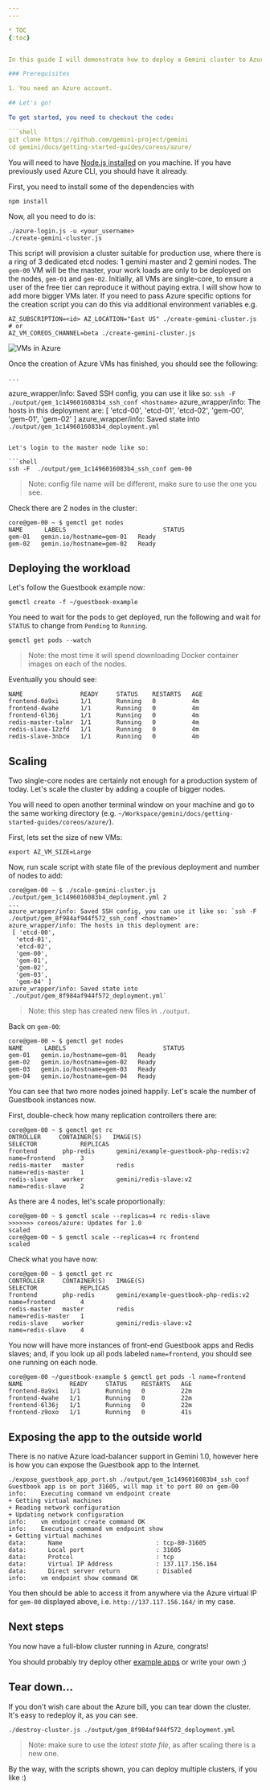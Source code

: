 ```yaml
---
---

* TOC
{:toc}


In this guide I will demonstrate how to deploy a Gemini cluster to Azure cloud. You will be using CoreOS with Weave, which implements simple and secure networking, in a transparent, yet robust way. The purpose of this guide is to provide an out-of-the-box implementation that can ultimately be taken into production with little change. It will demonstrate how to provision a dedicated Gemini master and etcd nodes, and show how to scale the cluster with ease.

### Prerequisites

1. You need an Azure account.

## Let's go!

To get started, you need to checkout the code:

```shell
git clone https://github.com/gemini-project/gemini
cd gemini/docs/getting-started-guides/coreos/azure/
```

You will need to have [Node.js installed](http://nodejs.org/download/) on you machine. If you have previously used Azure CLI, you should have it already.

First, you need to install some of the dependencies with

```shell
npm install
```

Now, all you need to do is:

```shell
./azure-login.js -u <your_username>
./create-gemini-cluster.js
```

This script will provision a cluster suitable for production use, where there is a ring of 3 dedicated etcd nodes: 1 gemini master and 2 gemini nodes. The `gem-00` VM will be the master, your work loads are only to be deployed on the nodes, `gem-01` and `gem-02`. Initially, all VMs are single-core, to ensure a user of the free tier can reproduce it without paying extra. I will show how to add more bigger VMs later.
If you need to pass Azure specific options for the creation script you can do this via additional environment variables e.g.

```shell
AZ_SUBSCRIPTION=<id> AZ_LOCATION="East US" ./create-gemini-cluster.js
# or
AZ_VM_COREOS_CHANNEL=beta ./create-gemini-cluster.js
```

![VMs in Azure](/images/docs/initial_cluster.png)

Once the creation of Azure VMs has finished, you should see the following:

```shell
...
```

azure_wrapper/info: Saved SSH config, you can use it like so: `ssh -F  ./output/gem_1c1496016083b4_ssh_conf <hostname>`
azure_wrapper/info: The hosts in this deployment are:
 [ 'etcd-00', 'etcd-01', 'etcd-02', 'gem-00', 'gem-01', 'gem-02' ]
azure_wrapper/info: Saved state into `./output/gem_1c1496016083b4_deployment.yml`
```

Let's login to the master node like so:

```shell
ssh -F  ./output/gem_1c1496016083b4_ssh_conf gem-00
```

> Note: config file name will be different, make sure to use the one you see.

Check there are 2 nodes in the cluster:

```shell
core@gem-00 ~ $ gemctl get nodes
NAME      LABELS                           STATUS
gem-01   gemin.io/hostname=gem-01   Ready
gem-02   gemin.io/hostname=gem-02   Ready
```

## Deploying the workload

Let's follow the Guestbook example now:

```shell
gemctl create -f ~/guestbook-example
```

You need to wait for the pods to get deployed, run the following and wait for `STATUS` to change from `Pending` to `Running`.

```shell
gemctl get pods --watch
```

> Note: the most time it will spend downloading Docker container images on each of the nodes.

Eventually you should see:

```shell
NAME                READY     STATUS    RESTARTS   AGE
frontend-0a9xi      1/1       Running   0          4m
frontend-4wahe      1/1       Running   0          4m
frontend-6l36j      1/1       Running   0          4m
redis-master-talmr  1/1       Running   0          4m
redis-slave-12zfd   1/1       Running   0          4m
redis-slave-3nbce   1/1       Running   0          4m
```

## Scaling

Two single-core nodes are certainly not enough for a production system of today. Let's scale the cluster by adding a couple of bigger nodes.

You will need to open another terminal window on your machine and go to the same working directory (e.g. `~/Workspace/gemini/docs/getting-started-guides/coreos/azure/`).

First, lets set the size of new VMs:

```shell
export AZ_VM_SIZE=Large
```

Now, run scale script with state file of the previous deployment and number of nodes to add:

```shell
core@gem-00 ~ $ ./scale-gemini-cluster.js ./output/gem_1c1496016083b4_deployment.yml 2
...
azure_wrapper/info: Saved SSH config, you can use it like so: `ssh -F  ./output/gem_8f984af944f572_ssh_conf <hostname>`
azure_wrapper/info: The hosts in this deployment are:
 [ 'etcd-00',
  'etcd-01',
  'etcd-02',
  'gem-00',
  'gem-01',
  'gem-02',
  'gem-03',
  'gem-04' ]
azure_wrapper/info: Saved state into `./output/gem_8f984af944f572_deployment.yml`
```

> Note: this step has created new files in `./output`.

Back on `gem-00`:

```shell
core@gem-00 ~ $ gemctl get nodes
NAME      LABELS                           STATUS
gem-01   gemin.io/hostname=gem-01   Ready
gem-02   gemin.io/hostname=gem-02   Ready
gem-03   gemin.io/hostname=gem-03   Ready
gem-04   gemin.io/hostname=gem-04   Ready
```

You can see that two more nodes joined happily. Let's scale the number of Guestbook instances now.

First, double-check how many replication controllers there are:

```shell
core@gem-00 ~ $ gemctl get rc
ONTROLLER     CONTAINER(S)   IMAGE(S)                                    SELECTOR            REPLICAS
frontend       php-redis      gemini/example-guestbook-php-redis:v2   name=frontend       3
redis-master   master         redis                                       name=redis-master   1
redis-slave    worker         gemini/redis-slave:v2                   name=redis-slave    2
```

As there are 4 nodes, let's scale proportionally:

```shell
core@gem-00 ~ $ gemctl scale --replicas=4 rc redis-slave
>>>>>>> coreos/azure: Updates for 1.0
scaled
core@gem-00 ~ $ gemctl scale --replicas=4 rc frontend
scaled
```

Check what you have now:

```shell
core@gem-00 ~ $ gemctl get rc
CONTROLLER     CONTAINER(S)   IMAGE(S)                                    SELECTOR            REPLICAS
frontend       php-redis      gemini/example-guestbook-php-redis:v2   name=frontend       4
redis-master   master         redis                                       name=redis-master   1
redis-slave    worker         gemini/redis-slave:v2                   name=redis-slave    4
```

You now will have more instances of front-end Guestbook apps and Redis slaves; and, if you look up all pods labeled `name=frontend`, you should see one running on each node.

```shell
core@gem-00 ~/guestbook-example $ gemctl get pods -l name=frontend
NAME             READY     STATUS    RESTARTS   AGE
frontend-0a9xi   1/1       Running   0          22m
frontend-4wahe   1/1       Running   0          22m
frontend-6l36j   1/1       Running   0          22m
frontend-z9oxo   1/1       Running   0          41s
```

## Exposing the app to the outside world

There is no native Azure load-balancer support in Gemini 1.0, however here is how you can expose the Guestbook app to the Internet.

```shell
./expose_guestbook_app_port.sh ./output/gem_1c1496016083b4_ssh_conf
Guestbook app is on port 31605, will map it to port 80 on gem-00
info:    Executing command vm endpoint create
+ Getting virtual machines
+ Reading network configuration
+ Updating network configuration
info:    vm endpoint create command OK
info:    Executing command vm endpoint show
+ Getting virtual machines
data:      Name                          : tcp-80-31605
data:      Local port                    : 31605
data:      Protcol                       : tcp
data:      Virtual IP Address            : 137.117.156.164
data:      Direct server return          : Disabled
info:    vm endpoint show command OK
```

You then should be able to access it from anywhere via the Azure virtual IP for `gem-00` displayed above, i.e. `http://137.117.156.164/` in my case.

## Next steps

You now have a full-blow cluster running in Azure, congrats!

You should probably try deploy other [example apps](https://github.com/gemini-project/gemini/tree/{{page.githubbranch}}/examples/) or write your own ;)

## Tear down...

If you don't wish care about the Azure bill, you can tear down the cluster. It's easy to redeploy it, as you can see.

```shell
./destroy-cluster.js ./output/gem_8f984af944f572_deployment.yml
```

> Note: make sure to use the _latest state file_, as after scaling there is a new one.

By the way, with the scripts shown, you can deploy multiple clusters, if you like :)